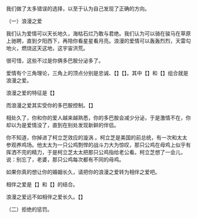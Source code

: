 
我们做了太多错误的选择，以至于认为自己发现了正确的方向。

（一）浪漫之爱

我们认为爱情可以天长地久，海枯石烂乃敢与君绝。我们认为可以骑在骏马在草原上驰聘，直到夕阳西下，再陪你看星星看月亮。浪漫的爱情可以轰轰烈烈，天雷勾地火，燃烧这天这地，这宇宙洪荒。

很可惜，这些不过是你俩多巴胺分泌多了。

爱情有个三角理论，三角上的顶点分别是忠诚、【】【】。其中【】和【】组合就是浪漫之爱。

浪漫之爱的特征是【】

而浪漫之爱其实受你的多巴胺控制。【】

相处久了，你和你的爱人越来越熟悉，你的多巴胺会减少分泌，于是激情不在，你却以为是爱情没了，直到在别处发现新鲜的伴侣。

你不知道，你掉进了柯立芝效应的漩涡 。柯立芝是美国的前总统，有一次和太太参观养鸡场。他太太为一只公鸡剽悍的战斗力大为惊叹，那只公鸡在母鸡上似乎有挥洒不完的精力，于是柯立芝太太把那只公鸡指给老公看。柯立芝想了一会儿，说：别忘了，老婆，那只公鸡每次都有不同的母鸡。

如果你真的想让你的婚姻长久，请把你的浪漫之爱转为相伴之爱吧。

相伴之爱是【】和【】的结合。

浪漫之爱远不如相伴之爱长久。【】





（二）拒绝的惩罚。







<!--stackedit_data:
eyJoaXN0b3J5IjpbLTExMzM1NjU0MDldfQ==
-->